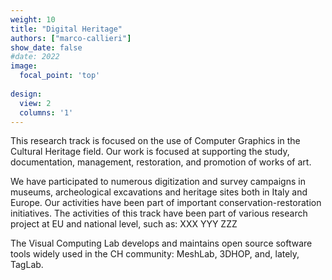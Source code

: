 ```yaml
---
weight: 10
title: "Digital Heritage"
authors: ["marco-callieri"]
show_date: false
#date: 2022
image:
  focal_point: 'top'
  
design:
  view: 2
  columns: '1'
---
```


This research track is focused on the use of Computer Graphics in the Cultural Heritage field. Our work is focused at supporting the study, documentation, management, restoration, and promotion of works of art.

We have participated to numerous digitization and survey campaigns in museums, archeological excavations and heritage sites both in Italy and Europe. Our activities have been part of important conservation-restoration initiatives. 
The activities of this track have been part of various research project at EU and national level, such as: XXX YYY ZZZ 

The Visual Computing Lab develops and maintains open source software tools widely used in the CH community: MeshLab, 3DHOP, and, lately, TagLab.